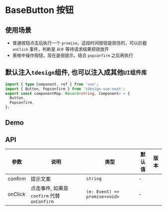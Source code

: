 # BaseButton 按钮

## 使用场景

- 普通按钮点击后执行一个 `promise`，这段时间按钮是锁住的，可以拦截 `onClick` 事件，判断是 `异步` 等待请求结果把锁放开
- 表格中操作按钮，现在是弱提示，结合 `popconfirm` 之后再执行

## 默认注入`tdesign`组件, 也可以注入成其他`UI组件库`

```ts
import { type Component, ref } from 'vue';
import { Button, Popconfirm } from 'tdesign-vue-next';
export const componentMap: Record<string, Component> = {
  Button,
  Popconfirm,
};
```

## Demo

<preview path="./base-button-demo.vue" title="基本使用"></preview>

## API

| 参数    | 说明                                        | 类型                          | 默认值 | 版本 |
| ------- | ------------------------------------------- | ----------------------------- | ------ | ---- |
| confirm | 提示文案                                    | `string`                      | \-     |      |
| onClick | 点击事件, 如果是 `confirm` 代替 `onConfirm` | `(e: Event) => promise<void>` | \-     |      |
